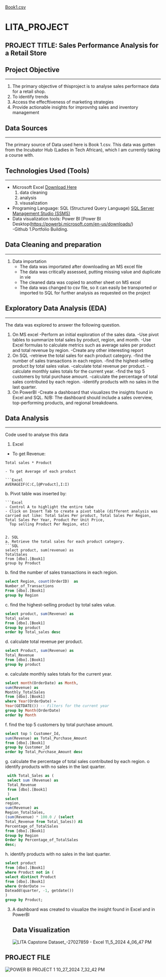 [Book1.csv](https://github.com/user-attachments/files/17688630/Book1.csv)
# LITA_PROJECT
## PROJECT TITLE: Sales Performance Analysis for a Retail Store 
## Project Objective
---
1. The primary objective of thisproject is to analyse sales performace data for a retail shop. 
2. To identify trends
3. Access the effecftiveness of marketing strategies
4. Provide actionable insights for improvnhg sales and inventory management
   
## Data Sources
---
The primary source of Data used here is Book 1.csv. This data was gotten from the Incubator Hub (Ladies in Tech African), which I am currently taking a course with.

## Technologies Used (Tools)
---
- Microsoft Excel  [Download Here](https://WWW.Microsoft.com)
   1. data cleaning
   2. analysis
   3. visusalization
- Programing Language: SQL (Structured Query Language) [SQL Server Management Studio (SSMS)](https://docs.microsoft.com/en-us/sql/ssms/download-sql-sever-management-studio-smss)
- Data visualization tools: Power BI [Power BI Desktop(https://powerbi.microsoft.com/en-us/downloads/)     
-Github
    1.Portfolio Building.

## Data Cleaning and preparation
---
1. Data importation
   - The data was importated after downloading an MS excel file 
   - The data was critically assessed, putting missing value and duplicate in vie
   - The cleaned data was copied to another sheet on MS excel
   - The data was changed to csv file, so it can easily be transported or imported to SQL for further analysis as requested on the project
  
## Exploratory Data Analysis (EDA)
---
The data was explored to answer the following question.
 1. On MS excel
 	-Perform an initial exploration of the sales data.
   -Use pivot tables to summarize total sales by product, region, and month.
   -Use Excel formulas to calculate metrics such as average sales per product and total revenue by region. 
   -Create any other interesting report
2. On SQL
   -retrieve the total sales for each product category. 
   -find the number of sales transactions in each region. 
   -find the highest-selling product by total sales value. 
   -calculate total revenue per product. 
   -calculate monthly sales totals for the current year.
   -find the top 5 customers by total purchase amount. 
   -calculate the percentage of total sales contributed by each region. 
   -identify products with no sales in the last quarter. 
4. On PowerBI
   -Create a dashboard that visualizes the insights found in Excel and SQL.
   N/B: The dashboard should include a sales overview, top-performing products, and regional breakdowns.

## Data Analysis
---
Code used to analyse this data 
1. Excel
 
  - To get Revenue:
   ```Excel
   Total sales * Product

  - To get Average of each product

   ```Excel
   AVERAGEIF(C:C,[@Product],I:I)
   ```

b.   Pivot table was inserted by:

    ```Excel
    - Control A to highlight the entire tabe
    - Click on Insert Tab to create a pivot table (different analysis was carried out like: Total Sales Per product, Total Sales Per Region, Total Sales Per Year, Product Per Unit Price, 
      Top selling Product Per Region, etc)
   ```

2. SQL
a. Retrieve the total sales for each product category.
   ```SQL
   select product, sum(revenue) as
   TotalSales
   from [dbo].[Book1]
   group by Product
   ```

b. find the number of sales transactions in each region. 
   ```SQL
   select Region, count(OrderID)  as
   Number_of_Transactions
   From [dbo].[Book1]
   group by Region
   ```

c. find the highest-selling product by total sales value. 
   ```SQL
   select product, sum(Revenue) as
   Total_sales
   From [dbo].[Book1]
   Group by product
   order by Total_sales desc
   ```
d. calculate total revenue per product. 
   ```SQL
   select Product, sum(Revenue) as
   Total_Revenue
   from [dbo].[Book1]
   group by product
   ```
e. calculate monthly sales totals for the current year.
   ```SQL
   select month(OrderDate) as Month,
   sum(Revenue) as
   Monthly_TotalSales
   from [dbo].[Book1]
   where Year(OrderDate) =
   Year(GETDATE()) -- Filters for the current year
   group by Month(OrderDate)
   order by Month
   ```
f. find the top 5 customers by total purchase amount. 
   ```SQL
   select top 5 Customer_Id,
   sum(Revenue) as Total_Purchase_Amount
   from [dbo].[Book1]
   group by Customer_Id
   order by Total_Purchase_Amount desc
   ```
 g. calculate the percentage of total sales contributed by each region. o identify products with no sales in the last quarter.
   ```SQL
    with Total_Sales as (
    select sum (Revenue) as
    Total_Revenue
    from [dbo].[Book1]
    )
   select
   region,
   sum(Revenue) as
   Region_TotalSales,
   (sum(Revenue) * 100.0 / (select
   Total_Revenue from Total_Sales)) AS
   Percentage_of_TotalSales
   from [dbo].[Book1]
   Group by Region
   Order by Percentage_of_TotalSales
   desc;
   ```

h. identify products with no sales in the last quarter.
   ```SQL
   select product
   from [dbo].[Book1] 
   where Product not in (
   select distinct Product
   from [dbo].[Book1]
   where OrderDate >=
   Dateadd(quarter, -1, getdate())
   )
  group by Product;
  ```
3. A dashboard was created to visualize the insight found in Excel and in PowerBI

   ## Data Visualization
   ![LITA Capstone Dataset_-27027859 - Excel 11_5_2024 4_06_47 PM](https://github.com/user-attachments/assets/5079e76c-1f36-4258-b0be-e2d87f5ad27a)
   
## PROJECT FILE
   ![POWER BI  PROJECT 1 10_27_2024 7_32_42 PM](https://github.com/user-attachments/assets/af5c6363-b445-44e1-bee3-ff80e43566ce)
